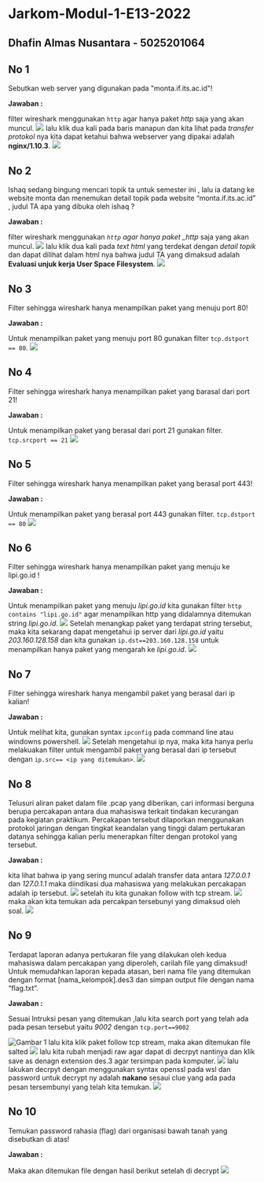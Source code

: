 # Jarkom-Modul-1-E13-2022

## Dhafin Almas Nusantara - 5025201064

## No 1

Sebutkan web server yang digunakan pada "monta.if.its.ac.id"!

**Jawaban :**

filter wireshark menggunakan `http` agar hanya paket _http_ saja yang akan muncul.
![](./Images/masih%201.jpg)
lalu klik dua kali pada baris manapun dan kita lihat pada _transfer protokol_ nya kita dapat ketahui bahwa webserver yang dipakai adalah **nginx/1.10.3**.
![](./Images/Screenshot_1.jpg)

## No 2

Ishaq sedang bingung mencari topik ta untuk semester ini , lalu ia datang ke website monta dan menemukan detail topik pada website “monta.if.its.ac.id” , judul TA apa yang dibuka oleh ishaq ?

**Jawaban :**

filter wireshark menggunakan _`http` agar hanya paket \_http_ saja yang akan muncul.
![](images/Screenshot_2.jpg)
lalu klik dua kali pada _text html_ yang terdekat dengan _detail topik_ dan dapat dilihat dalam html nya bahwa judul TA yang dimaksud adalah **Evaluasi unjuk kerja User Space Filesystem**.
![](images/masih%202.jpg)

## No 3

Filter sehingga wireshark hanya menampilkan paket yang menuju port 80!

**Jawaban :**

Untuk menampilkan paket yang menuju port 80 gunakan filter
`tcp.dstport == 80`.
![](images/soal%203.jpg)

## No 4

Filter sehingga wireshark hanya menampilkan paket yang barasal dari port 21!

**Jawaban :**

Untuk menampilkan paket yang berasal dari port 21 gunakan filter.
`tcp.srcport == 21`
![](images/soal%204.jpg)

## No 5

Filter sehingga wireshark hanya menampilkan paket yang berasal port 443!

**Jawaban :**

Untuk menampilkan paket yang berasal port 443 gunakan filter.
`tcp.dstport == 80`
![](images/soal%205.jpg)

## No 6

Filter sehingga wireshark hanya menampilkan paket yang menuju ke lipi.go.id !

**Jawaban :**

Untuk menampilkan paket yang menuju _lipi.go.id_ kita gunakan filter `http contains "lipi.go.id"` agar menampilkan http yang didalamnya ditemukan string _lipi.go.id_.
![](images/soal%206.jpg)
Setelah menangkap paket yang terdapat string tersebut, maka kita sekarang dapat mengetahui ip server dari _lipi.go.id_ yaitu _203.160.128.158_ dan kita gunakan `ip.dst==203.160.128.158` untuk menampilkan hanya paket yang mengarah ke _lipi.go.id_.
![](images/masih%206.jpg)

## No 7

Filter sehingga wireshark hanya mengambil paket yang berasal dari ip kalian!

**Jawaban :**

Untuk melihat kita, gunakan syntax `ipconfig` pada command line atau windowns powershell.
![](images/soal%207.jpg)
Setelah mengetahui ip nya, maka kita hanya perlu melakuakan filter untuk mengambil paket yang berasal dari ip tersebut dengan `ip.src== <ip yang ditemukan>`.
![](images/masih%207.jpg)

## No 8

Telusuri aliran paket dalam file .pcap yang diberikan, cari informasi berguna berupa percakapan antara dua mahasiswa terkait tindakan kecurangan pada kegiatan praktikum. Percakapan tersebut dilaporkan menggunakan protokol jaringan dengan tingkat keandalan yang tinggi dalam pertukaran datanya sehingga kalian perlu menerapkan filter dengan protokol yang tersebut.

**Jawaban :**

kita lihat bahwa ip yang sering muncul adalah transfer data antara _127.0.0.1_ dan _127.0.1.1_ maka diindikasi dua mahasiswa yang melakukan percakapan adalah ip tersebut.
![](images/Screenshot_8.jpg)
setelah itu kita gunakan follow with tcp stream.
![](images/masih%208.jpg)
maka akan kita temukan ada percakpan tersebunyi yang dimaksud oleh soal.
![](images/soal%208.jpg)

## No 9

Terdapat laporan adanya pertukaran file yang dilakukan oleh kedua mahasiswa dalam percakapan yang diperoleh, carilah file yang dimaksud! Untuk memudahkan laporan kepada atasan, beri nama file yang ditemukan dengan format [nama_kelompok].des3 dan simpan output file dengan nama “flag.txt”.

**Jawaban :**

Sesuai Intruksi pesan yang ditemukan ,lalu kita search port yang telah ada pada pesan tersebut yaitu _9002_ dengan `tcp.port==9002`

<!-- ![](./images/lagi%209.jpg) -->

![Gambar 1](./Images/Screenshot_1.jpg)
lalu kita klik paket follow tcp stream, maka akan ditemukan file salted
![](./images/masih%209.jpg)
lalu kita rubah menjadi raw agar dapat di decrpyt nantinya dan klik save as denagn extension des.3 agar tersimpan pada komputer.
![](images/Screenshot_9.jpg)
lalu lakukan decrpyt dengan menggunakan syntax openssl pada wsl dan password untuk decrypt ny adalah **nakano** sesaui clue yang ada pada pesan tersembunyi yang telah kita temukan.
![](images/soal%209.jpg)

## No 10

Temukan password rahasia (flag) dari organisasi bawah tanah yang disebutkan di atas!

**Jawaban :**

Maka akan ditemukan file dengan hasil berikut setelah di decrypt
![](images/no%2010.jpg)
